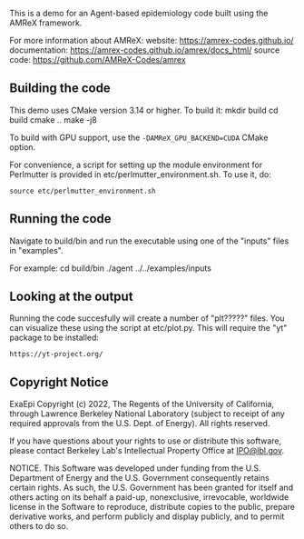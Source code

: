 This is a demo for an Agent-based epidemiology code built using the AMReX framework.

For more information about AMReX:
    website: https://amrex-codes.github.io/
    documentation: https://amrex-codes.github.io/amrex/docs_html/
    source code: https://github.com/AMReX-Codes/amrex

## Building the code

This demo uses CMake version 3.14 or higher. To build it:
     mkdir build
     cd build
     cmake ..
     make -j8

To build with GPU support, use the `-DAMReX_GPU_BACKEND=CUDA` CMake option.

For convenience, a script for setting up the module environment for Perlmutter is
provided in etc/perlmutter_environment.sh. To use it, do:

    source etc/perlmutter_environment.sh

## Running the code

Navigate to build/bin and run the executable using one of the "inputs" files in "examples".

For example:
    cd build/bin
    ./agent ../../examples/inputs

## Looking at the output

Running the code succesfully will create a number of "plt?????" files. You can visualize
these using the script at etc/plot.py. This will require the "yt" package to be installed:

    https://yt-project.org/

## Copyright Notice

ExaEpi Copyright (c) 2022, The Regents of the University of California,
through Lawrence Berkeley National Laboratory (subject to receipt of
any required approvals from the U.S. Dept. of Energy). All rights reserved.

If you have questions about your rights to use or distribute this software,
please contact Berkeley Lab's Intellectual Property Office at
IPO@lbl.gov.

NOTICE.  This Software was developed under funding from the U.S. Department
of Energy and the U.S. Government consequently retains certain rights.  As
such, the U.S. Government has been granted for itself and others acting on
its behalf a paid-up, nonexclusive, irrevocable, worldwide license in the
Software to reproduce, distribute copies to the public, prepare derivative
works, and perform publicly and display publicly, and to permit others to do so.
